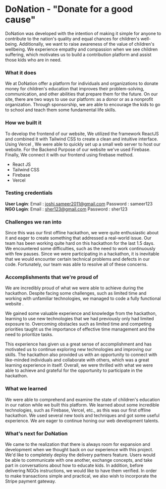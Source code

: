 # DoNation - "Donate for a good cause"

DoNation was developed with the intention of making it simple for anyone to contribute to the nation's quality and equal chances for children's well-being. Additionally, we want to raise awareness of the value of children's wellbeing. We experience empathy and compassion when we see children suffering, which motivates us to build a contribution platform and assist those kids who are in need.

### What it does
We at DoNation offer a platform for individuals and organizations to donate money for children's education that improves their problem-solving, communication, and other abilities that prepare them for the future. On our site, there are two ways to use our platform: as a donor or as a nonprofit organization. Through sponsorship, we are able to encourage the kids to go to school and teach them some fundamental life skills.

### How we built it
To develop the frontend of our website, We utilized the framework ReactJS and combined it with Tailwind CSS to create a clean and intuitive interface. Using Vercel , We were able to quickly set up a small web server to host our website. For the Backend Purpose of our website we've used Firebase. Finally, We connect it with our frontend using firebase method. 
- React JS
- Tailwind CSS
- Firebase
- Vercel

### Testing credentials
**User Login**: Email : joshi.sameer2011@gmail.com   Password : sameer123 <br/>
**NGO Login**: Email : sher123@gmail.com   Password : sher123


### Challenges we ran into
Since this was our first offline hackathon, we were quite enthusiastic about it and eager to create something that addressed a real-world issue. Our team has been working quite hard on this hackathon for the last 1.5 days. We encountered some difficulties, such as the need to work continuously with few pauses. Since we were participating in a hackathon, it is inevitable that we would encounter certain technical problems and defects in our code. Fortunately, our team was able to resolve all of these concerns.

### Accomplishments that we're proud of
We are incredibly proud of what we were able to achieve during the hackathon. Despite facing some challenges, such as limited time and working with unfamiliar technologies, we managed to code a fully functional website .

We gained some valuable experience and knowledge from the hackathon, learning to use new technologies that we had previously only had limited exposure to. Overcoming obstacles such as limited time and competing priorities taught us the importance of effective time management and the need to prioritize tasks.

This experience has given us a great sense of accomplishment and has motivated us to continue exploring new technologies and improving our skills. The hackathon also provided us with an opportunity to connect with like-minded individuals and collaborate with others, which was a great learning experience in itself. Overall, we were thrilled with what we were able to achieve and grateful for the opportunity to participate in the hackathon.

### What we learned
We were able to comprehend and examine the state of children's education in our nation while we built this platform. We learned about some incredible technologies, such as Firebase, Vercel, etc., as this was our first offline hackathon. We used several new tools and techniques and got some useful experience. We are eager to continue honing our web development talents.

### What's next for DoNation
We came to the realization that there is always room for expansion and development when we thought back on our experience with this project. We'd like to completely deploy the delivery partners feature. Users would be able to communicate with one another, exchange concepts, and take part in conversations about how to educate kids. In addition, before delivering NGOs instructions, we would like to have them verified. In order to make transactions simple and practical, we also wish to incorporate the Stripe payment gateway.
